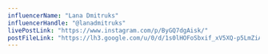 ```yaml
---
influencerName: "Lana Dmitruks"
influencerHandle: "@lanadmitruks"
livePostLink: "https://www.instagram.com/p/ByGQ7dgAisk/"
postFileLink: "https://lh3.google.com/u/0/d/1s0lHOFoSbxif_xV5XQ-p5LmZiAaTO50c"
---
```

